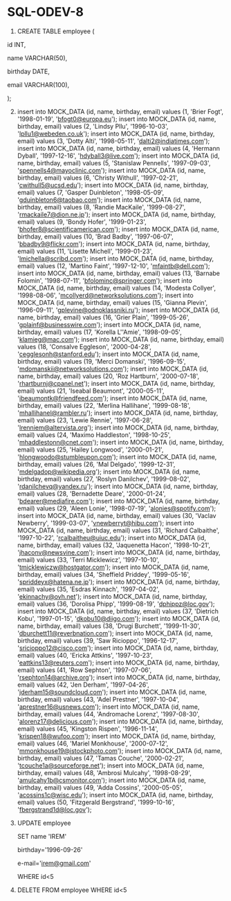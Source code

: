 # SQL-ODEV-8

1) CREATE TABLE employee (
	
  id INT,
	
  name VARCHAR(50),
	
  birthday DATE,
	
  email VARCHAR(100),

);

2) insert into MOCK_DATA (id, name, birthday, email) values (1, 'Brier Fogt', '1998-01-19', 'bfogt0@europa.eu');
insert into MOCK_DATA (id, name, birthday, email) values (2, 'Lindsy Pllu', '1996-10-03', 'lpllu1@webeden.co.uk');
insert into MOCK_DATA (id, name, birthday, email) values (3, 'Dotty Alti', '1998-05-11', 'dalti2@indiatimes.com');
insert into MOCK_DATA (id, name, birthday, email) values (4, 'Hermann Dyball', '1997-12-16', 'hdyball3@live.com');
insert into MOCK_DATA (id, name, birthday, email) values (5, 'Stanislaw Pennells', '1997-09-03', 'spennells4@mayoclinic.com');
insert into MOCK_DATA (id, name, birthday, email) values (6, 'Christy Withull', '1997-02-21', 'cwithull5@ucsd.edu');
insert into MOCK_DATA (id, name, birthday, email) values (7, 'Gasper Duinbleton', '1998-05-09', 'gduinbleton6@taobao.com');
insert into MOCK_DATA (id, name, birthday, email) values (8, 'Randie MacKaile', '1999-08-27', 'rmackaile7@dion.ne.jp');
insert into MOCK_DATA (id, name, birthday, email) values (9, 'Bondy Hofer', '1999-01-23', 'bhofer8@scientificamerican.com');
insert into MOCK_DATA (id, name, birthday, email) values (10, 'Brad Badby', '1997-06-07', 'bbadby9@flickr.com');
insert into MOCK_DATA (id, name, birthday, email) values (11, 'Lisette Michell', '1999-01-23', 'lmichella@scribd.com');
insert into MOCK_DATA (id, name, birthday, email) values (12, 'Martino Faint', '1997-12-10', 'mfaintb@dell.com');
insert into MOCK_DATA (id, name, birthday, email) values (13, 'Barnabe Folomin', '1998-07-11', 'bfolominc@springer.com');
insert into MOCK_DATA (id, name, birthday, email) values (14, 'Modesta Collyer', '1998-08-06', 'mcollyerd@networksolutions.com');
insert into MOCK_DATA (id, name, birthday, email) values (15, 'Gianna Plevin', '1996-09-11', 'gplevine@odnoklassniki.ru');
insert into MOCK_DATA (id, name, birthday, email) values (16, 'Grier Plain', '1999-05-26', 'gplainf@businesswire.com');
insert into MOCK_DATA (id, name, birthday, email) values (17, 'Korella L''Amie', '1998-09-05', 'klamieg@mac.com');
insert into MOCK_DATA (id, name, birthday, email) values (18, 'Consalve Eggleson', '2000-04-28', 'cegglesonh@stanford.edu');
insert into MOCK_DATA (id, name, birthday, email) values (19, 'Merci Domanski', '1996-09-15', 'mdomanskii@networksolutions.com');
insert into MOCK_DATA (id, name, birthday, email) values (20, 'Roz Hartburn', '2000-07-18', 'rhartburnj@cpanel.net');
insert into MOCK_DATA (id, name, birthday, email) values (21, 'Iseabal Beaumont', '2000-05-11', 'ibeaumontk@friendfeed.com');
insert into MOCK_DATA (id, name, birthday, email) values (22, 'Merlina Hallihane', '1999-08-18', 'mhallihanel@rambler.ru');
insert into MOCK_DATA (id, name, birthday, email) values (23, 'Lewie Rennie', '1997-06-28', 'lrenniem@altervista.org');
insert into MOCK_DATA (id, name, birthday, email) values (24, 'Maximo Haddleston', '1998-10-25', 'mhaddlestonn@cnet.com');
insert into MOCK_DATA (id, name, birthday, email) values (25, 'Hailey Longwood', '2000-01-21', 'hlongwoodo@stumbleupon.com');
insert into MOCK_DATA (id, name, birthday, email) values (26, 'Mal Delgado', '1999-12-31', 'mdelgadop@wikipedia.org');
insert into MOCK_DATA (id, name, birthday, email) values (27, 'Roslyn Danilchev', '1999-08-02', 'rdanilchevq@yandex.ru');
insert into MOCK_DATA (id, name, birthday, email) values (28, 'Bernadette Deare', '2000-01-24', 'bdearer@mediafire.com');
insert into MOCK_DATA (id, name, birthday, email) values (29, 'Aleen Lonie', '1998-07-19', 'alonies@spotify.com');
insert into MOCK_DATA (id, name, birthday, email) values (30, 'Vaclav Newberry', '1999-03-07', 'vnewberryt@hibu.com');
insert into MOCK_DATA (id, name, birthday, email) values (31, 'Richard Calbaithe', '1997-10-22', 'rcalbaitheu@uiuc.edu');
insert into MOCK_DATA (id, name, birthday, email) values (32, 'Jaquenetta Hacon', '1998-10-21', 'jhaconv@newsvine.com');
insert into MOCK_DATA (id, name, birthday, email) values (33, 'Terri Micklewicz', '1997-10-10', 'tmicklewiczw@hostgator.com');
insert into MOCK_DATA (id, name, birthday, email) values (34, 'Sheffield Priddey', '1999-05-16', 'spriddeyx@hatena.ne.jp');
insert into MOCK_DATA (id, name, birthday, email) values (35, 'Esdras Kinnach', '1997-04-02', 'ekinnachy@ovh.net');
insert into MOCK_DATA (id, name, birthday, email) values (36, 'Dorolisa Phipp', '1999-08-19', 'dphippz@loc.gov');
insert into MOCK_DATA (id, name, birthday, email) values (37, 'Dietrich Kobu', '1997-01-15', 'dkobu10@diigo.com');
insert into MOCK_DATA (id, name, birthday, email) values (38, 'Drugi Burchett', '1999-11-30', 'dburchett11@reverbnation.com');
insert into MOCK_DATA (id, name, birthday, email) values (39, 'Saw Ricioppo', '1996-12-17', 'sricioppo12@cisco.com');
insert into MOCK_DATA (id, name, birthday, email) values (40, 'Ericka Attkins', '1997-10-23', 'eattkins13@reuters.com');
insert into MOCK_DATA (id, name, birthday, email) values (41, 'Row Sephton', '1997-07-06', 'rsephton14@archive.org');
insert into MOCK_DATA (id, name, birthday, email) values (42, 'Jen Derham', '1997-04-26', 'jderham15@soundcloud.com');
insert into MOCK_DATA (id, name, birthday, email) values (43, 'Adel Prestner', '1997-10-04', 'aprestner16@usnews.com');
insert into MOCK_DATA (id, name, birthday, email) values (44, 'Andromache Lorenz', '1997-08-30', 'alorenz17@delicious.com');
insert into MOCK_DATA (id, name, birthday, email) values (45, 'Kingston Rispen', '1996-11-14', 'krispen18@wufoo.com');
insert into MOCK_DATA (id, name, birthday, email) values (46, 'Mariel Monkhouse', '2000-07-12', 'mmonkhouse19@istockphoto.com');
insert into MOCK_DATA (id, name, birthday, email) values (47, 'Tamas Couche', '2000-02-21', 'tcouche1a@sourceforge.net');
insert into MOCK_DATA (id, name, birthday, email) values (48, 'Ambrosi Mulcahy', '1998-08-29', 'amulcahy1b@csmonitor.com');
insert into MOCK_DATA (id, name, birthday, email) values (49, 'Adda Cossins', '2000-05-05', 'acossins1c@wisc.edu');
insert into MOCK_DATA (id, name, birthday, email) values (50, 'Fitzgerald Bergstrand', '1999-10-16', 'fbergstrand1d@loc.gov');

3) UPDATE employee

   SET name 'IREM'
   
   birthday='1996-09-26'
   
   e-mail='irem@gmail.com'
   
   WHERE id<5
   
 4) DELETE FROM employee WHERE id<5
